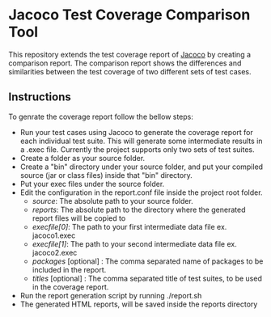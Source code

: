 # Jacoco Test Coverage Comparison Tool

This repository extends the test coverage report of [Jacoco] by creating a comparison report. The comparison report shows the differences and similarities
between the test coverage of two different sets of test cases.

## Instructions
To genrate the coverage report follow the bellow steps:
- Run your test cases using Jacoco to generate the coverage report for each individual test suite. This will generate some intermediate results in a .exec file. Currently the project supports only two sets of test suites.
- Create a folder as your source folder.
- Create a "bin" directory under your source folder, and put your compiled source (jar or class files) inside that "bin" directory.
- Put your exec files under the source folder.
- Edit the configuration in the report.conf file inside the project root folder.
    - *source*: The absolute path to your source folder.
    - *reports*: The absolute path to the directory where the generated report files will be copied to
    - *execfile[0]*: The path to your first intermediate data file ex. jacoco1.exec
    - *execfile[1]*: The path to your second intermediate data file ex. jacoco2.exec
    - *packages* [optional] : The comma separated name of packages to be included in the report.
    - *titles* [optional] : The comma separated title of test suites, to be used in the coverage report.
- Run the report generation script by running ./report.sh
- The generated HTML reports, will be saved inside the reports directory

[Jacoco]:http://www.eclemma.org/jacoco/
